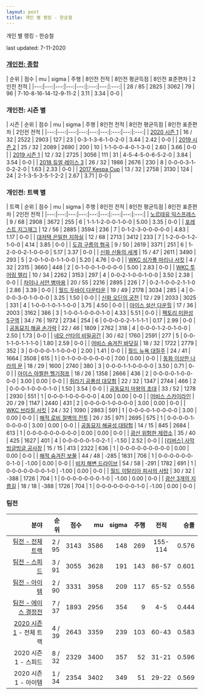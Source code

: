 ```yaml
---
layout: post
title: 개인 별 랭킹 - 한승철
---
```



개인 별 랭킹 - 한승철


last updated: 7-11-2020

### [개인전: 종합](../singles-full)

| 순위 | 점수 | mu | sigma | 주행 | 8인전 전적 | 8인전 평균득점 | 8인전 표준편차 | 2인전 전적 |
|---:|---:|---:|---:|---:|:---:|---:|:---:|
| 28 / 85 | 2825 | 3062 | 79 | 96 | 7-10-8-16-14-12-9-11-2 | 3.11 | 3.34 | 0-0 |

### 개인전: 시즌 별

| 시즌 | 순위 | 점수 | mu | sigma | 주행 | 8인전 전적 | 8인전 평균득점 | 8인전 표준편차 | 2인전 전적 |
|---:|---:|---:|---:|---:|---:|:---:|---:|:---:|
| [2020 시즌 1](../singles-s2020_1) | 16 / 32 | 2522 | 2903 | 127 | 23 |  0-3-1-3-6-1-0-2-0 | 3.44 | 2.42 | 0-0 |
| [2019 시즌 2](../singles-s2019_2) | 25 / 32 | 2089 | 2690 | 200 | 10 |  1-1-0-0-4-0-1-3-0 | 2.60 | 3.66 | 0-0 |
| [2019 시즌 1](../singles-s2019_1) | 12 / 32 | 2725 | 3056 | 111 | 31 |  4-5-4-5-0-6-5-2-0 | 3.84 | 3.54 | 0-0 |
| [2018 듀얼 레이스 3](../singles-s2018_1) | 26 / 32 | 1986 | 2676 | 230 | 8 |  0-0-0-3-1-0-2-2-0 | 1.63 | 2.33 | 0-0 |
| [2017 Kespa Cup](../singles-s2017_2) | 13 / 32 | 2758 | 3130 | 124 | 24 |  2-1-3-5-3-5-1-2-2 | 2.67 | 3.71 | 0-0 |

### 개인전: 트랙 별

| 트랙 | 순위 | 점수 | mu | sigma | 주행 | 8인전 전적 | 8인전 평균득점 | 8인전 표준편차 | 2인전 전적 |
|---:|---:|---:|---:|---:|---:|:---:|---:|:---:|
| [노르테유 익스프레스](../noex) | 9 / 68 | 2908 | 3672 | 255 | 6 | 1-1-1-2-0-0-1-0-0 | 5.00 | 3.35 | 0-0 |
| [포레스트 지그재그](../zigzag) | 12 / 56 | 2885 | 3594 | 236 | 7 | 0-1-2-3-0-0-0-0-0 | 4.83 | 1.17 | 0-0 |
| [대저택 은밀한 지하실](../jeotaek) | 12 / 68 | 2713 | 3412 | 233 | 7 | 1-2-0-0-1-2-1-0-0 | 4.14 | 3.85 | 0-0 |
| [도검 구름의 협곡](../hyupgog) | 9 / 50 | 2619 | 3371 | 251 | 6 | 1-2-0-0-2-1-0-0-0 | 5.17 | 3.37 | 0-0 |
| [신화 신들의 세계](../shinsegye) | 15 / 47 | 2611 | 3490 | 293 | 5 | 2-0-1-0-0-1-1-0-0 | 5.20 | 4.76 | 0-0 |
| [WKC 싱가폴 마리나 서킷](../singapore) | 4 / 32 | 2315 | 3660 | 448 | 2 | 0-1-0-0-1-0-0-0-0 | 5.00 | 2.83 | 0-0 |
| [WKC 투어링 랠리](../rally) | 10 / 34 | 2262 | 3153 | 297 | 4 | 0-0-2-1-0-0-1-0-0 | 3.50 | 2.38 | 0-0 |
| [차이나 서안 병마용](../byeongma) | 20 / 55 | 2216 | 2895 | 226 | 7 | 0-2-1-0-0-2-1-1-0 | 2.86 | 3.39 | 0-0 |
| [월드 두바이 다운타운](../dubai) | 19 / 49 | 2178 | 3034 | 285 | 4 | 0-0-0-3-0-1-0-0-0 | 3.25 | 1.50 | 0-0 |
| [신화 오딘의 궁전](../odin) | 12 / 29 | 2033 | 3025 | 331 | 4 | 1-0-0-1-0-1-1-0-0 | 3.75 | 4.50 | 0-0 |
| [아이스 설산 다운힐](../seolsan) | 17 / 36 | 2003 | 3162 | 386 | 3 | 1-0-0-1-0-0-0-1-0 | 4.33 | 5.51 | 0-0 |
| [팩토리 미완성 5구역](../district5) | 34 / 76 | 1972 | 2734 | 254 | 6 | 0-0-0-0-2-1-1-1-1 | 0.17 | 2.99 | 0-0 |
| [공동묘지 해골 손가락](../haeson) | 22 / 46 | 1809 | 2762 | 318 | 4 | 0-0-0-1-2-0-1-0-0 | 2.50 | 1.73 | 0-0 |
| [네모 산타의 비밀공간](../santa) | 30 / 62 | 1760 | 2591 | 277 | 5 | 0-0-1-1-0-1-1-1-0 | 1.80 | 2.59 | 0-0 |
| [어비스 숨겨진 바닷길](../hiddenoceanroad) | 18 / 32 | 1722 | 2779 | 352 | 3 | 0-0-0-0-1-1-0-0-0 | 2.00 | 1.41 | 0-0 |
| [월드 뉴욕 대질주](../newyork) | 24 / 41 | 1664 | 3508 | 615 | 1 | 0-1-0-0-0-0-0-0-0 | 7.00 | 0.00 | 0-0 |
| [동화 이상한 나라의 문](../gate) | 18 / 29 | 1600 | 2740 | 380 | 3 | 0-0-0-1-1-0-0-0-0 | 3.50 | 0.71 | 0-0 |
| [아이스 아찔한 헬기점프](../heli) | 18 / 26 | 1358 | 2666 | 436 | 2 | 0-0-0-0-1-0-0-0-0 | 3.00 | 0.00 | 0-0 |
| [쥐라기 공룡섬 대모험](../dinoisland) | 22 / 32 | 1347 | 2744 | 466 | 2 | 0-0-0-1-0-0-0-1-0 | 1.50 | 3.54 | 0-0 |
| [공동묘지 마왕의 초대](../mawang) | 33 / 52 | 1278 | 2930 | 551 | 1 | 0-0-0-1-0-0-0-0-0 | 4.00 | 0.00 | 0-0 |
| [어비스 스카이라인](../skyline) | 20 / 29 | 1147 | 2440 | 431 | 2 | 0-0-0-0-1-0-0-0-0 | 3.00 | 0.00 | 0-0 |
| [WKC 브라질 서킷](../brazil) | 24 / 32 | 1090 | 2863 | 591 | 1 | 0-0-0-0-1-0-0-0-0 | 3.00 | 0.00 | 0-0 |
| [해적 로비 절벽의 전투](../lobby) | 26 / 35 | 971 | 2695 | 575 | 1 | 0-0-0-0-1-0-0-0-0 | 3.00 | 0.00 | 0-0 |
| [공동묘지 해골성 대탐험](../skullcastle) | 14 / 15 | 845 | 2684 | 613 | 1 | 0-0-0-0-0-0-0-0-0 | 0.00 | 0.00 | 0-0 |
| [광산 위험한 제련소](../jeryeonso) | 35 / 40 | 425 | 1627 | 401 | 4 | 0-0-0-0-0-1-0-2-1 | -1.50 | 2.52 | 0-0 |
| [[리버스] 사막 빙글빙글 공사장](../rsabing) | 15 / 15 | 413 | 2322 | 636 | 1 | 0-0-0-0-0-0-0-0-0 | 0.00 | 0.00 | 0-0 |
| [해적 숨겨진 보물](../haesumbo) | 44 / 48 | -285 | 1831 | 706 | 1 | 0-0-0-0-0-0-0-1-0 | -1.00 | 0.00 | 0-0 |
| [비치 해변 드라이브](../haebyun) | 54 / 58 | -291 | 1782 | 691 | 1 | 0-0-0-0-0-0-0-1-0 | -1.00 | 0.00 | 0-0 |
| [월드 이탈리아 피사의 사탑](../pizza) | 30 / 32 | -388 | 1726 | 704 | 1 | 0-0-0-0-0-0-0-1-0 | -1.00 | 0.00 | 0-0 |
| [광산 3개의 지름길](../gwangsamji) | 18 / 18 | -388 | 1726 | 704 | 1 | 0-0-0-0-0-0-0-1-0 | -1.00 | 0.00 | 0-0 |

### 팀전

| 분야 | 순위 | 점수 | mu | sigma | 주행 | 전적 | 승률 |
|---:|---:|---:|---:|---:|---:|:---:|---:|
| [팀전 - 전체 트랙](../team-full) | 2 / 95 | 3143 | 3586 | 148 | 269 | 155-114 | 0.576 |
| [팀전 - 스피드](../team-speed) | 3 / 91 | 3055 | 3628 | 191 | 143 | 86-57 | 0.601 |
| [팀전 - 아이템](../team-item) | 2 / 90 | 3331 | 3958 | 209 | 117 | 65-52 | 0.556 |
| [팀전 - 에이스 결정전](../team-ace) | 7 / 37 | 1893 | 2956 | 354 | 9 | 4-5 | 0.444 |
| [2020 시즌 1](../teams-t2020_1) - 전체 트랙 | 4 / 39 | 2643 | 3359 | 239 | 103 | 60-43 | 0.583 |
| 2020 시즌 1 - 스피드 | 8 / 32 | 2329 | 3400 | 357 | 52 | 31-21 | 0.596 |
| 2020 시즌 1 - 아이템 | 1 / 34 | 2354 | 3402 | 349 | 51 | 29-22 | 0.569 |
